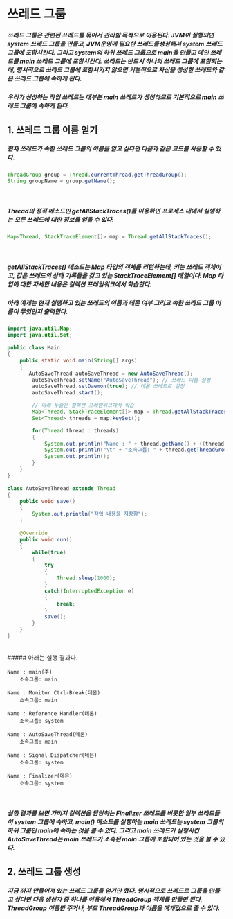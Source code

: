 # 쓰레드 그룹
##### 쓰레드 그룹은 관련된 쓰레드를 묶어서 관리할 목적으로 이용된다. JVM이 실행되면 system 쓰레드 그룹을 만들고, JVM운영에 필요한 쓰레드들생성해서 system 쓰레드 그룹에 포함시킨다. 그리고 system의 하위 쓰레드 그룹으로 main을 만들고 메인 쓰레드를 main 쓰레드 그룹에 포함시킨다. 쓰레드는 반드시 하나의 쓰레드 그룹에 포함되는데, 명시적으로 쓰레드 그룹에 포함시키지 않으면 기본적으로 자신을 생성한 쓰레드와 같은 쓰레드 그룹에 속하게 된다.
##### 우리가 생성하는 작업 쓰레드는 대부분 main 쓰레드가 생성하므로 기본적으로 main 쓰레드 그룹에 속하게 된다.

## 1. 쓰레드 그룹 이름 얻기
##### 현재 쓰레드가 속한 쓰레드 그룹의 이름을 얻고 싶다면 다음과 같은 코드를 사용할 수 있다.

```java
ThreadGroup group = Thread.currentThread.getThreadGroup();
String groupName = group.getName();
```
<br />

##### Thread의 정적 메소드인 getAllStackTraces()를 이용하면 프로세스 내에서 실행하는 모든 쓰레드에 대한 정보를 얻을 수 있다.
```java
Map<Thread, StackTraceElement[]> map = Thread.getAllStackTraces();
```
<br />

##### getAllStackTraces() 메소드는 Map 타입의 객체를 리턴하는데, 키는 쓰레드 객체이고, 값은 쓰레드의 상태 기록들을 갖고 있는 StackTraceElement[] 배열이다. Map 타입에 대한 자세한 내용은 컬렉션 프레임워크에서 학습한다. 
##### 아래 예제는 현재 실행하고 있는 쓰레드의 이름과 데몬 여부 그리고 속한 쓰레드 그룹 이름이 무엇인지 출력한다.

```java
import java.util.Map;
import java.util.Set;

public class Main
{
    public static void main(String[] args)
    {
       AutoSaveThread autoSaveThread = new AutoSaveThread();
        autoSaveThread.setName("AutoSaveThread"); // 쓰레드 이름 설정
        autoSaveThread.setDaemon(true); // 데몬 쓰레드로 설정
        autoSaveThread.start();

        // 아래 두줄은 컬렉션 프레임워크에서 학습
        Map<Thread, StackTraceElement[]> map = Thread.getAllStackTraces();
        Set<Thread> threads = map.keySet();

        for(Thread thread : threads)
        {
            System.out.println("Name : " + thread.getName() + ((thread.isDaemon()) ? "(데몬)": "(주)"));
            System.out.println("\t" + "소속그룹: " + thread.getThreadGroup().getName());
            System.out.println();
        }
    }
}

class AutoSaveThread extends Thread
{
    public void save()
    {
        System.out.println("작업 내용을 저장함");
    }

    @Override
    public void run()
    {
        while(true)
        {
            try
            {
                Thread.sleep(1000);
            }
            catch(InterruptedException e)
            {
                break;
            }
            save();
        }
    }
}
```
<br />
##### 아래는 실행 결과다.

```
Name : main(주)
    소속그룹: main

Name : Monitor Ctrl-Break(데몬)
    소속그룹: main

Name : Reference Handler(데몬)
    소속그룹: system

Name : AutoSaveThread(데몬)
    소속그룹: main

Name : Signal Dispatcher(데몬)
    소속그룹: system

Name : Finalizer(데몬)
    소속그룹: system
```
<br />

##### 실행 결과를 보면 가비지 컬렉션을 담당하는 Finalizer 쓰레드를 비롯한 일부 쓰레드들이 system 그룹에 속하고, main() 메소드를 실행하는 main 쓰레드는 system 그룹의 하위 그룹인 main에 속하는 것을 볼 수 있다. 그리고 main 쓰레드가 실행시킨 AutoSaveThread는 main 쓰레드가 소속된 main 그룹에 포함되어 있는 것을 볼 수 있다.

## 2. 쓰레드 그룹 생성
##### 지금 까지 만들어져 있는 쓰레드 그룹을 얻기만 했다. 명시적으로 쓰레드르 그룹을 만들고 싶다면 다음 생성자 중 하나를 이용해서 ThreadGroup 객체를 만들면 된다. ThreadGroup 이름만 주거나, 부모 ThreadGroup과 이름을 매개값으로 줄 수 있다.

